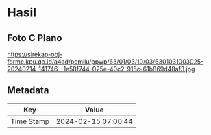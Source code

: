 # Hasil

## Foto C Plano

https://sirekap-obj-formc.kpu.go.id/a4ad/pemilu/ppwp/63/01/03/10/03/6301031003025-20240214-141746--1e58f744-025e-40c2-915c-61b869d48af3.jpg


## Metadata

| Key        | Value               |
| ---------- | ------------------- |
| Time Stamp | 2024-02-15 07:00:44 |



